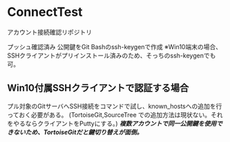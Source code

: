 # ConnectTest
アカウント接続確認リポジトリ

プッシュ確認済み
公開鍵をGit Bashのssh-keygenで作成
※Win10端末の場合、SSHクライアントがプリインストール済みのため、そっちのssh-keygenでも可。

## Win10付属SSHクライアントで認証する場合
プル対象のGitサーバへSSH接続をコマンドで試し、known_hostsへの追加を行っておく必要がある。
(TortoiseGit,SourceTree での追加方法は現状ない。それをやるならクライアントをPuttyにする。)
***複数アカウントで同一公開鍵を使用できないため、TortoiseGitだと鍵切り替えが面倒。***
